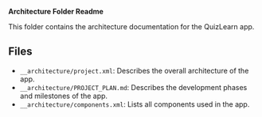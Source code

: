 __Architecture Folder Readme__

This folder contains the architecture documentation for the QuizLearn app.

## Files

- `__architecture/project.xml`: Describes the overall architecture of the app.
- `__architecture/PROJECT_PLAN.md`: Describes the development phases and milestones of the app.
- `__architecture/components.xml`: Lists all components used in the app.
